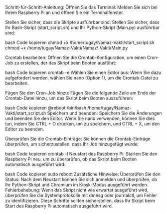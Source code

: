Schritt-für-Schritt-Anleitung:
Öffnen Sie das Terminal:
Melden Sie sich bei Ihrem Raspberry Pi an und öffnen Sie ein Terminalfenster.

Stellen Sie sicher, dass die Skripte ausführbar sind:
Stellen Sie sicher, dass Ihr Bash-Skript (start_script.sh) und Ihr Python-Skript (Main.py) ausführbar sind:

bash
Code kopieren
chmod +x /home/tugay/Namaz-Vakti/start_script.sh
chmod +x /home/tugay/Namaz-Vakti/Namaz\ Vakti/Main.py

Crontab bearbeiten:
Öffnen Sie die Crontab-Konfiguration, um einen Cron-Job zu erstellen, der das Skript beim Booten ausführt:

bash
Code kopieren
crontab -e
Wählen Sie einen Editor aus:
Wenn Sie dazu aufgefordert werden, wählen Sie nano (Option 1), um die Crontab-Datei zu bearbeiten.

Fügen Sie den Cron-Job hinzu:
Fügen Sie die folgende Zeile am Ende der Crontab-Datei hinzu, um das Skript beim Booten auszuführen:

bash
Code kopieren
@reboot /bin/bash /home/tugay/Namaz-Vakti/start_script.sh
Speichern und beenden:
Speichern Sie die Änderungen und beenden Sie den Editor. Wenn Sie nano verwenden, können Sie dies tun, indem Sie CTRL + O drücken, um zu speichern, und CTRL + X, um den Editor zu beenden.

Überprüfen Sie die Crontab-Einträge:
Sie können die Crontab-Einträge überprüfen, um sicherzustellen, dass Ihr Job hinzugefügt wurde:

bash
Code kopieren
crontab -l
Neustart des Raspberry Pi:
Starten Sie den Raspberry Pi neu, um zu überprüfen, ob das Skript beim Booten automatisch ausgeführt wird:

bash
Code kopieren
sudo reboot
Zusätzliche Hinweise:
Überprüfen Sie den Status: Nach dem Neustart können Sie sich anmelden und überprüfen, ob Ihr Python-Skript und Chromium im Kiosk-Modus ausgeführt werden.
Fehlerbehebung: Wenn das Skript nicht wie erwartet ausgeführt wird, überprüfen Sie die Systemprotokolle mit dmesg oder journalctl, um Fehler zu identifizieren.
Diese Schritte sollten sicherstellen, dass Ihr Skript beim Start des Raspberry Pi automatisch ausgeführt wird.
